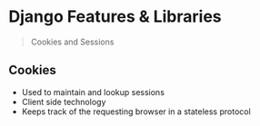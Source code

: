 # Django Features & Libraries

> Cookies and Sessions


## Cookies

- Used to maintain and lookup sessions
- Client side technology
- Keeps track of the requesting browser in a stateless protocol
